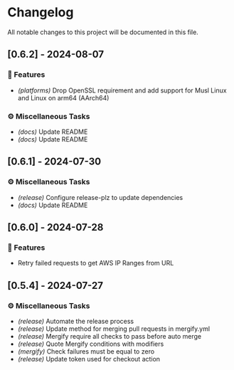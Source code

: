 # Changelog

All notable changes to this project will be documented in this file.

## [0.6.2] - 2024-08-07

### 🚀 Features

- *(platforms)* Drop OpenSSL requirement and add support for Musl Linux and Linux on arm64 (AArch64)

### ⚙️ Miscellaneous Tasks

- *(docs)* Update README
- *(docs)* Update README

<!-- generated by git-cliff -->
## [0.6.1] - 2024-07-30

### ⚙️ Miscellaneous Tasks

- *(release)* Configure release-plz to update dependencies
- *(docs)* Update README

<!-- generated by git-cliff -->
## [0.6.0] - 2024-07-28

### 🚀 Features

- Retry failed requests to get AWS IP Ranges from URL

## [0.5.4] - 2024-07-27

### ⚙️ Miscellaneous Tasks

- _(release)_ Automate the release process
- _(release)_ Update method for merging pull requests in mergify.yml
- _(release)_ Mergify require all checks to pass before auto merge
- _(release)_ Quote Mergify conditions with modifiers
- _(mergify)_ Check failures must be equal to zero
- _(release)_ Update token used for checkout action

